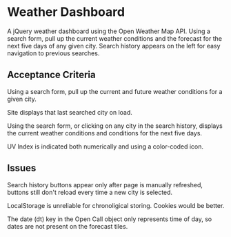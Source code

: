 # Weather Dashboard

A jQuery weather dashboard using the Open Weather Map API. Using a search form, pull up the current weather conditions and the forecast for the next five days of any given city. Search  history appears on the left for easy navigation to previous searches.

## Acceptance Criteria

Using a search form, pull up the current and future weather conditions for a given city.

Site displays that last searched city on load. 

Using the search form, or clicking on any city in the search history, displays the current weather conditions and conditions for the next five days.

UV Index is indicated both numerically and using a color-coded icon.


## Issues

Search history buttons appear only after page is manually refreshed, buttons still don't reload every time a new city is selected. 

LocalStorage is unreliable for chronoligical storing. Cookies would be better.

The date (dt) key in the Open Call object only represents time of day, so dates are not present on the forecast tiles.
